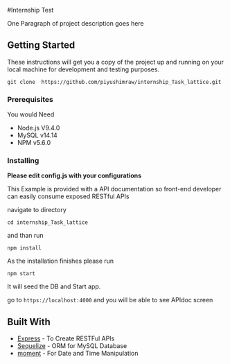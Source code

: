 #Internship Test

One Paragraph of project description goes here

## Getting Started

These instructions will get you a copy of the project up and running on your local machine for development and testing purposes.

```git clone  https://github.com/piyushimraw/internship_Task_lattice.git```

### Prerequisites

You would Need 
- Node.js V9.4.0
- MySQL v14.14
- NPM v5.6.0

### Installing
**Please edit config.js with your configurations**

This Example is provided with a API documentation so front-end developer can easily consume exposed RESTful APIs

navigate to directory

``` {bash}
cd internship_Task_lattice
```

and than run 

```
npm install 
```
As the installation finishes please run

```
npm start 

```
It will seed the DB and Start app.

go to `https://localhost:4000` and you will be able to see APIdoc screen


<!--  -->

## Built With

* [Express](https://www.npmjs.com/package/express) - To Create RESTFul APIs
* [Sequelize](https://www.npmjs.com/package/sequelize) - ORM for MySQL Database
* [moment](https://www.npmjs.com/package/moment) - For Date and Time Manipulation


